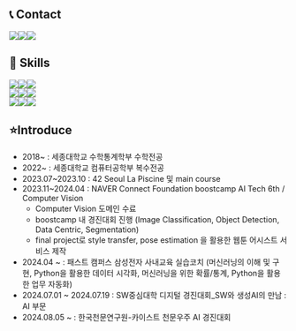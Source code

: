 ## 📞 Contact

<div style="display:flex; flex-direction:row;">
    <a href="mailto:guseob0701@naver.com">
        <img src="https://img.shields.io/badge/Naver Mail-03C75A?style=flat-square&logo=Naver&logoColor=white"> 
    </a>
    <a href="mailto:guseob0702@gmail.com">
        <img src="https://img.shields.io/badge/gmail-EA4335?style=flat-square&logo=gmail&logoColor=white"> 
    </a>
    </a>
    <a href="https://www.instagram.com/9._.sub9/">
        <img src="https://img.shields.io/badge/Instagram-E4405F?style=flat-square&logo=Instagram&logoColor=white"> 
    </a>
</div>

## 💪 Skills

<div style="display:flex; flex-direction:row;">
    <img src="https://img.shields.io/badge/C-A8B9CC?style=flat-square&logo=C&logoColor=white"><img src="https://img.shields.io/badge/Python-3776AB?style=flat-square&logo=python&logoColor=white"><img src="https://img.shields.io/badge/numpy-013243?style=flat-square&logo=numpy&logoColor=white">
</div>
<div>
    <img src="https://img.shields.io/badge/pytorch-EE4C2C?style=flat-square&logo=pytorch&logoColor=white"><img src="https://img.shields.io/badge/fastapi-009688?style=flat-square&logo=fastapi&logoColor=white"><img src="https://img.shields.io/badge/mysql-4479A1?style=flat-square&logo=mysql&logoColor=white">
</div>
<div>
    <img src="https://img.shields.io/badge/linux-FCC624?style=flat-square&logo=linux&logoColor=white"><img src="https://img.shields.io/badge/docker-2496ED?style=flat-square&logo=docker&logoColor=white"><img src="https://img.shields.io/badge/git-F05032?style=flat-square&logo=git&logoColor=white">
</div>

## ⭐Introduce

- 2018~ : 세종대학교 수학통계학부 수학전공
- 2022~ : 세종대학교 컴퓨터공학부 복수전공
- 2023.07~2023.10 : 42 Seoul La Piscine 및 main course
- 2023.11~2024.04 : NAVER Connect Foundation boostcamp AI Tech 6th / Computer Vision
    - Computer Vision 도메인 수료
    - boostcamp 내 경진대회 진행 (Image Classification, Object Detection, Data Centric, Segmentation)
    - final project로 style transfer, pose estimation 을 활용한 웹툰 어시스트 서비스 제작
- 2024.04 ~ : 패스트 캠퍼스 삼성전자 사내교육 실습코치 (머신러닝의 이해 및 구현, Python을 활용한 데이터 시각화, 머신러닝을 위한 확률/통계, Python을 활용한 업무 자동화)
- 2024.07.01 ~ 2024.07.19 : SW중심대학 디지털 경진대회_SW와 생성AI의 만남 : AI 부문
- 2024.08.05 ~ : 한국천문연구원-카이스트 천문우주 AI 경진대회
